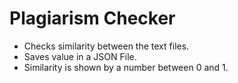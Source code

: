 # Plagiarism Checker
- Checks similarity between the text files.
- Saves value in a JSON File.
-  Similarity is shown by a number between 0 and 1.

